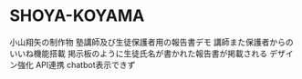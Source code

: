 # SHOYA-KOYAMA
小山翔矢の制作物
塾講師及び生徒保護者用の報告書デモ
講師また保護者からのいいね機能搭載
掲示板のように生徒氏名が書かれた報告書が掲載される
デザイン強化
API連携
chatbot表示できず